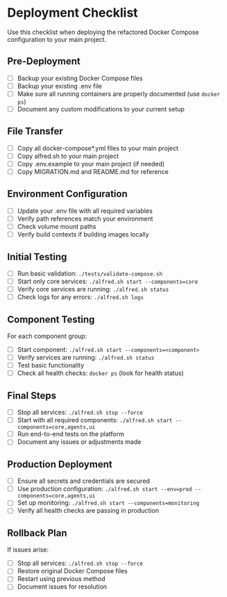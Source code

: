 # Deployment Checklist

Use this checklist when deploying the refactored Docker Compose configuration to your main project.

## Pre-Deployment

- [ ] Backup your existing Docker Compose files
- [ ] Backup your existing .env file
- [ ] Make sure all running containers are properly documented (use `docker ps`)
- [ ] Document any custom modifications to your current setup

## File Transfer

- [ ] Copy all docker-compose*.yml files to your main project
- [ ] Copy alfred.sh to your main project
- [ ] Copy .env.example to your main project (if needed)
- [ ] Copy MIGRATION.md and README.md for reference

## Environment Configuration

- [ ] Update your .env file with all required variables
- [ ] Verify path references match your environment
- [ ] Check volume mount paths
- [ ] Verify build contexts if building images locally

## Initial Testing

- [ ] Run basic validation: `./tests/validate-compose.sh`
- [ ] Start only core services: `./alfred.sh start --components=core`
- [ ] Verify core services are running: `./alfred.sh status`
- [ ] Check logs for any errors: `./alfred.sh logs`

## Component Testing

For each component group:
- [ ] Start component: `./alfred.sh start --components=<component>`
- [ ] Verify services are running: `./alfred.sh status`
- [ ] Test basic functionality
- [ ] Check all health checks: `docker ps` (look for health status)

## Final Steps

- [ ] Stop all services: `./alfred.sh stop --force`
- [ ] Start with all required components: `./alfred.sh start --components=core,agents,ui`
- [ ] Run end-to-end tests on the platform
- [ ] Document any issues or adjustments made

## Production Deployment

- [ ] Ensure all secrets and credentials are secured
- [ ] Use production configuration: `./alfred.sh start --env=prod --components=core,agents,ui`
- [ ] Set up monitoring: `./alfred.sh start --components=monitoring`
- [ ] Verify all health checks are passing in production

## Rollback Plan

If issues arise:
- [ ] Stop all services: `./alfred.sh stop --force`
- [ ] Restore original Docker Compose files
- [ ] Restart using previous method
- [ ] Document issues for resolution